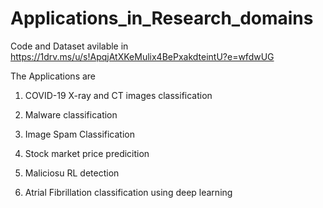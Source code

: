 # Applications_in_Research_domains

Code and Dataset avilable in https://1drv.ms/u/s!ApqjAtXKeMulix4BePxakdteintU?e=wfdwUG

The Applications are

1) COVID-19 X-ray and CT images classification

2) Malware classification

3) Image Spam Classification

4) Stock market price predicition

5) Maliciosu RL detection

6) Atrial Fibrillation classification using deep learning
